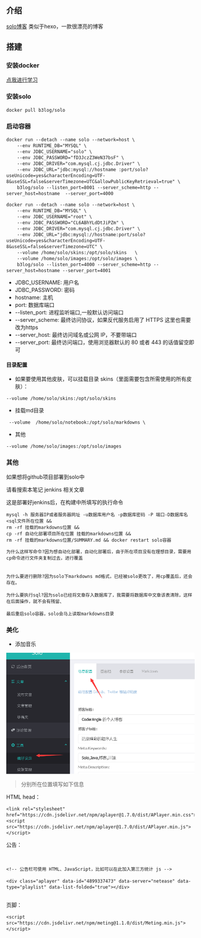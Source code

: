 ## 介绍

[solo博客](https://github.com/88250/solo) 类似于hexo，一款很漂亮的博客

## 搭建

### 安装docker

[点我进行学习](/环境配置/安装docker.md)

### 安装solo

```
docker pull b3log/solo
```

### 启动容器

```
docker run --detach --name solo --network=host \
    --env RUNTIME_DB="MYSQL" \
    --env JDBC_USERNAME="solo" \
    --env JDBC_PASSWORD="fD3JczZ3WeN37bsF" \
    --env JDBC_DRIVER="com.mysql.cj.jdbc.Driver" \
    --env JDBC_URL="jdbc:mysql://hostname :port/solo?useUnicode=yes&characterEncoding=UTF-8&useSSL=false&serverTimezone=UTC&allowPublicKeyRetrieval=true" \
    b3log/solo --listen_port=8001 --server_scheme=http --server_host=hostname  --server_port=4000
```

```
docker run --detach --name solo --network=host \
    --env RUNTIME_DB="MYSQL" \
    --env JDBC_USERNAME="root" \
    --env JDBC_PASSWORD="CL6ABhYLdDtJiPZm" \
    --env JDBC_DRIVER="com.mysql.cj.jdbc.Driver" \
    --env JDBC_URL="jdbc:mysql://hostname:port/solo?useUnicode=yes&characterEncoding=UTF-8&useSSL=false&serverTimezone=UTC" \
    --volume /home/solo/skins:/opt/solo/skins   \
    --volume /home/solo/images:/opt/solo/images \
    b3log/solo --listen_port=4000 --server_scheme=http --server_host=hostname --server_port=4001
```

* JDBC\_USERNAME: 用户名
* JDBC\_PASSWORD: 密码
* hostname: 主机
* port: 数据库端口
* --listen\_port: 进程监听端口,一般默认访问端口
* --server\_scheme: 最终访问协议，如果反代服务启用了 HTTPS 这里也需要改为https
* --server\_host: 最终访问域名或公网 IP，不要带端口
* --server\_port: 最终访问端口，使用浏览器默认的 80 或者 443 的话值留空即可

#### 目录配置

* 如果要使用其他皮肤，可以挂载目录 skins（里面需要包含所需使用的所有皮肤）：

```
--volume /home/solo/skins:/opt/solo/skins
```

* 挂载md目录

```
 --volume  /home/solo/notebook:/opt/solo/markdowns \
```

* 其他

```
--volume /home/solo/images:/opt/solo/images
```

### 其他

如果想将github项目部署到solo中

请看搜索本笔记 jenkins 相关文章

这是部署好jenkins后，在构建中所填写的执行命令

```
mysql -h 服务器IP或者服务器网址 -u数据库用户名 -p数据库密码 -P 端口-D数据库名<sql文件所在位置 &&
rm -rf 挂载的markdowns位置 &&
cp -rf 自动化部署项目所在位置 挂载的markdowns位置 &&
rm -rf 挂载的markdowns位置/SUMMARY.md && docker restart solo容器
```

```
为什么这样写命令?因为想自动化部署，自动化部署后，由于所在项目没有在理想目录，需要用cp命令进行文件夹复制过去，进行覆盖


为什么要进行删除?因为solo下markdowns md格式，已经被solo更改了，用cp覆盖后，还会存在。

为什么要执行sql?因为solo已经将文章存入数据库了，我需要将数据库中文章该表清除，这样在后面操作，就不会有残留、

最后重启solo容器，solo会马上读取markdowns目录
```



### 美化

* 添加音乐

![](/assets/ｄａｚｓ－１.png)

> 分别所在位置填写如下信息

HTML head：

```
<link rel="stylesheet" href="https://cdn.jsdelivr.net/npm/aplayer@1.7.0/dist/APlayer.min.css">
<script src="https://cdn.jsdelivr.net/npm/aplayer@1.7.0/dist/APlayer.min.js"></script>
```



公告：

```


<!-- 公告栏可使用 HTML、JavaScript，比如可以在此加入第三方统计 js -->

<div class="aplayer" data-id="4899337473" data-server="netease" data-type="playlist" data-list-folded="true"></div>
 
```

页脚：

```
<script src="https://cdn.jsdelivr.net/npm/meting@1.1.0/dist/Meting.min.js"></script>
```



